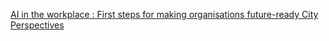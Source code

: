 [AI in the workplace : First steps for making organisations future-ready   City Perspectives](https://qi.tc/qi/112936)
